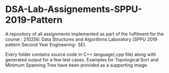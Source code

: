 # DSA-Lab-Assignements-SPPU-2019-Pattern

A repository of all assignments implemented as part of the fulfilment for the course : 210256: Data Structures and Algorithms Laboratory (SPPU 2019 pattern Second Year Engineering- SE).

Every folder contains source code in C++ language(.cpp file) along with generated output for a few test cases.
Examples for Topological Sort and Minimum Spanning Tree have been provided as a supporting image. 

